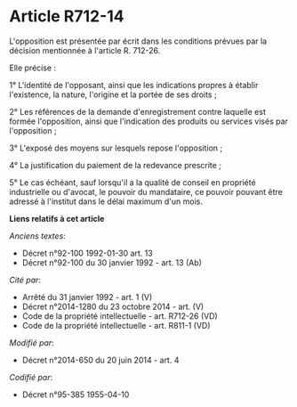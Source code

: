 # Article R712-14

L'opposition est présentée par écrit dans les conditions prévues par   la décision mentionnée à l'article R. 712-26. 

Elle précise : 

1° L'identité de l'opposant, ainsi que les indications propres à établir l'existence, la nature, l'origine et la portée de
ses droits ; 

2° Les références de la demande d'enregistrement contre laquelle est formée l'opposition, ainsi que l'indication des produits
ou services visés par l'opposition ; 

3° L'exposé des moyens sur lesquels repose l'opposition ; 

4° La justification du paiement de la redevance prescrite ; 

5° Le cas échéant, sauf lorsqu'il a la qualité de conseil en propriété industrielle ou d'avocat, le pouvoir du mandataire, ce
pouvoir pouvant être adressé à l'institut dans le délai maximum d'un mois.

**Liens relatifs à cet article**

_Anciens textes_:

  - Décret n°92-100 1992-01-30 art. 13
  - Décret n°92-100 du 30 janvier 1992 - art. 13 (Ab)

_Cité par_:

  - Arrêté du 31 janvier 1992 - art. 1 (V)
  - Décret n°2014-1280 du 23 octobre 2014 - art. (V)
  - Code de la propriété intellectuelle - art. R712-26 (VD)
  - Code de la propriété intellectuelle - art. R811-1 (VD)

_Modifié par_:

  - Décret n°2014-650 du 20 juin 2014 - art. 4

_Codifié par_:

  - Décret n°95-385 1955-04-10
